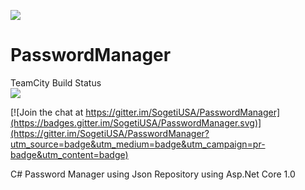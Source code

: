 <a href="https://travis-ci.org/SogetiUSA/PasswordManager"><img src="https://travis-ci.org/SogetiUSA/PasswordManager.svg?branch=master" /></a>

# PasswordManager

TeamCity Build Status <br/>
<a href="http://teamcity.sdi.sogetilabs.com:8112/viewType.html?buildTypeId=btN&guest=1">
<img src="http://teamcity.sdi.sogetilabs.com:8112/app/rest/builds/buildType:SogetiUSAPasswordManager_DnuCommandLineBuildAndPublish/statusIcon"/>
</a>


[![Join the chat at https://gitter.im/SogetiUSA/PasswordManager](https://badges.gitter.im/SogetiUSA/PasswordManager.svg)](https://gitter.im/SogetiUSA/PasswordManager?utm_source=badge&utm_medium=badge&utm_campaign=pr-badge&utm_content=badge)<BR/>

C# Password Manager using Json Repository using Asp.Net Core 1.0
